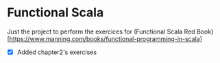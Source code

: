 # Functional Scala 

Just the project to perform the exercices for (Functional Scala Red Book)[https://www.manning.com/books/functional-programming-in-scala]


- [x] Added chapter2's exercises
